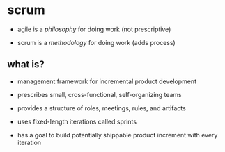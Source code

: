# scrum

- agile is a *philosophy* for doing work (not prescriptive)

- scrum is a *methodology* for doing work (adds process)

## what is?

- management framework for incremental product development

- prescribes small, cross-functional, self-organizing teams

- provides a structure of roles, meetings, rules, and artifacts

- uses fixed-length iterations called sprints

- has a goal to build potentially shippable product increment with every iteration
